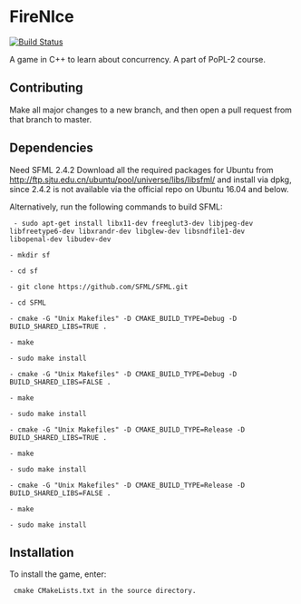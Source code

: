 # FireNIce

[![Build Status](https://travis-ci.org/frags51/FireNIce.svg?branch=master)](https://travis-ci.org/frags51/FireNIce)

A game in C++ to learn about concurrency. A part of PoPL-2 course.

## Contributing
Make all major changes to a new branch, and then open a pull request from that branch to master.

## Dependencies
Need SFML 2.4.2 
Download all the required packages for Ubuntu from http://ftp.sjtu.edu.cn/ubuntu/pool/universe/libs/libsfml/ and install via dpkg, since 2.4.2 is not available via the official repo on Ubuntu 16.04 and below.

Alternatively, run the following commands to build SFML:

     - sudo apt-get install libx11-dev freeglut3-dev libjpeg-dev libfreetype6-dev libxrandr-dev libglew-dev libsndfile1-dev     libopenal-dev libudev-dev
     
    - mkdir sf
    
    - cd sf
    
    - git clone https://github.com/SFML/SFML.git
    
    - cd SFML
    
    - cmake -G "Unix Makefiles" -D CMAKE_BUILD_TYPE=Debug -D BUILD_SHARED_LIBS=TRUE .
    
    - make
    
    - sudo make install
    
    - cmake -G "Unix Makefiles" -D CMAKE_BUILD_TYPE=Debug -D BUILD_SHARED_LIBS=FALSE .
    
    - make
    
    - sudo make install
    
    - cmake -G "Unix Makefiles" -D CMAKE_BUILD_TYPE=Release -D BUILD_SHARED_LIBS=TRUE .
    
    - make
    
    - sudo make install
    
    - cmake -G "Unix Makefiles" -D CMAKE_BUILD_TYPE=Release -D BUILD_SHARED_LIBS=FALSE .
    
    - make
    
    - sudo make install
    
## Installation
To install the game, enter:

     cmake CMakeLists.txt in the source directory.
